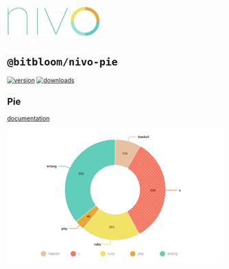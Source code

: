 <a href="https://nivo.rocks"><img alt="nivo" src="https://raw.githubusercontent.com/plouc/nivo/master/nivo.png" width="216" height="68"/></a>

# `@bitbloom/nivo-pie`

[![version](https://img.shields.io/npm/v/@bitbloom/nivo-pie?style=for-the-badge)](https://www.npmjs.com/package/@bitbloom/nivo-pie)
[![downloads](https://img.shields.io/npm/dm/@bitbloom/nivo-pie?style=for-the-badge)](https://www.npmjs.com/package/@bitbloom/nivo-pie)

## Pie

[documentation](http://nivo.rocks/pie/)

![Pie](https://raw.githubusercontent.com/plouc/nivo/master/website/src/assets/captures/pie.png)

